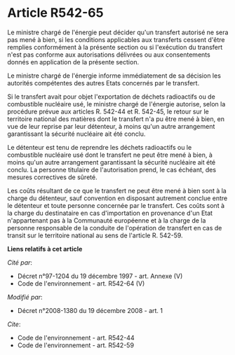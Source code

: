 # Article R542-65

Le ministre chargé de l'énergie peut décider qu'un transfert autorisé ne sera pas mené à bien, si les conditions applicables
aux transferts cessent d'être remplies conformément à la présente section ou si l'exécution du transfert n'est pas conforme
aux autorisations délivrées ou aux consentements donnés en application de la présente section. 

Le ministre chargé de l'énergie informe immédiatement de sa décision les autorités compétentes des autres Etats concernés par
le transfert. 

Si le transfert avait pour objet l'exportation de déchets radioactifs ou de combustible nucléaire usé, le ministre chargé de
l'énergie autorise, selon la procédure prévue aux articles R. 542-44 et R. 542-45, le retour sur le territoire national des
matières dont le transfert n'a pu être mené à bien, en vue de leur reprise par leur détenteur, à moins qu'un autre
arrangement garantissant la sécurité nucléaire ait été conclu. 

Le détenteur est tenu de reprendre les déchets radioactifs ou le combustible nucléaire usé dont le transfert ne peut être
mené à bien, à moins qu'un autre arrangement garantissant la sécurité nucléaire ait été conclu. La personne titulaire de
l'autorisation prend, le cas échéant, des mesures correctives de sûreté. 

Les coûts résultant de ce que le transfert ne peut être mené à bien sont à la charge du détenteur, sauf convention en
disposant autrement conclue entre le détenteur et toute personne concernée par le transfert. Ces coûts sont à la charge du
destinataire en cas d'importation en provenance d'un Etat n'appartenant pas à la Communauté européenne et à la charge de la
personne responsable de la conduite de l'opération de transfert en cas de transit sur le territoire national au sens de
l'article R. 542-59.

**Liens relatifs à cet article**

_Cité par_:

  - Décret n°97-1204 du 19 décembre 1997 - art. Annexe (V)
  - Code de l'environnement - art. R542-64 (V)

_Modifié par_:

  - Décret n°2008-1380 du 19 décembre 2008 - art. 1

_Cite_:

  - Code de l'environnement - art. R542-44
  - Code de l'environnement - art. R542-59
